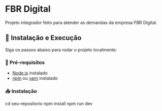 # FBR Digital

Projeto integrador feito para atender as demandas da empresa FBR Digital.

## 🚀 Instalação e Execução

Siga os passos abaixo para rodar o projeto localmente:

### 📌 Pré-requisitos
- [Node.js](https://nodejs.org/) instalado
- [npm](https://www.npmjs.com/) ou [yarn](https://yarnpkg.com/) instalado

### 📥 Instalação

cd seu-repositorio
npm install
npm run dev